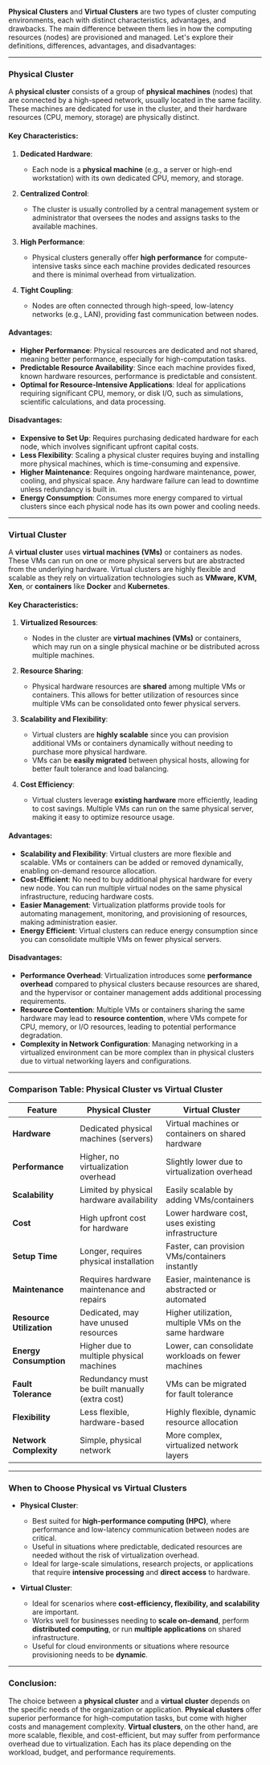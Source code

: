 **Physical Clusters** and **Virtual Clusters** are two types of cluster computing environments, each with distinct characteristics, advantages, and drawbacks. The main difference between them lies in how the computing resources (nodes) are provisioned and managed. Let's explore their definitions, differences, advantages, and disadvantages:

---

### **Physical Cluster**

A **physical cluster** consists of a group of **physical machines** (nodes) that are connected by a high-speed network, usually located in the same facility. These machines are dedicated for use in the cluster, and their hardware resources (CPU, memory, storage) are physically distinct.

#### **Key Characteristics**:
1. **Dedicated Hardware**:
   - Each node is a **physical machine** (e.g., a server or high-end workstation) with its own dedicated CPU, memory, and storage.
   
2. **Centralized Control**:
   - The cluster is usually controlled by a central management system or administrator that oversees the nodes and assigns tasks to the available machines.

3. **High Performance**:
   - Physical clusters generally offer **high performance** for compute-intensive tasks since each machine provides dedicated resources and there is minimal overhead from virtualization.
   
4. **Tight Coupling**:
   - Nodes are often connected through high-speed, low-latency networks (e.g., LAN), providing fast communication between nodes.

#### **Advantages**:
- **Higher Performance**: Physical resources are dedicated and not shared, meaning better performance, especially for high-computation tasks.
- **Predictable Resource Availability**: Since each machine provides fixed, known hardware resources, performance is predictable and consistent.
- **Optimal for Resource-Intensive Applications**: Ideal for applications requiring significant CPU, memory, or disk I/O, such as simulations, scientific calculations, and data processing.

#### **Disadvantages**:
- **Expensive to Set Up**: Requires purchasing dedicated hardware for each node, which involves significant upfront capital costs.
- **Less Flexibility**: Scaling a physical cluster requires buying and installing more physical machines, which is time-consuming and expensive.
- **Higher Maintenance**: Requires ongoing hardware maintenance, power, cooling, and physical space. Any hardware failure can lead to downtime unless redundancy is built in.
- **Energy Consumption**: Consumes more energy compared to virtual clusters since each physical node has its own power and cooling needs.

---

### **Virtual Cluster**

A **virtual cluster** uses **virtual machines (VMs)** or containers as nodes. These VMs can run on one or more physical servers but are abstracted from the underlying hardware. Virtual clusters are highly flexible and scalable as they rely on virtualization technologies such as **VMware, KVM, Xen**, or **containers** like **Docker** and **Kubernetes**.

#### **Key Characteristics**:
1. **Virtualized Resources**:
   - Nodes in the cluster are **virtual machines (VMs)** or containers, which may run on a single physical machine or be distributed across multiple machines.

2. **Resource Sharing**:
   - Physical hardware resources are **shared** among multiple VMs or containers. This allows for better utilization of resources since multiple VMs can be consolidated onto fewer physical servers.

3. **Scalability and Flexibility**:
   - Virtual clusters are **highly scalable** since you can provision additional VMs or containers dynamically without needing to purchase more physical hardware.
   - VMs can be **easily migrated** between physical hosts, allowing for better fault tolerance and load balancing.

4. **Cost Efficiency**:
   - Virtual clusters leverage **existing hardware** more efficiently, leading to cost savings. Multiple VMs can run on the same physical server, making it easy to optimize resource usage.

#### **Advantages**:
- **Scalability and Flexibility**: Virtual clusters are more flexible and scalable. VMs or containers can be added or removed dynamically, enabling on-demand resource allocation.
- **Cost-Efficient**: No need to buy additional physical hardware for every new node. You can run multiple virtual nodes on the same physical infrastructure, reducing hardware costs.
- **Easier Management**: Virtualization platforms provide tools for automating management, monitoring, and provisioning of resources, making administration easier.
- **Energy Efficient**: Virtual clusters can reduce energy consumption since you can consolidate multiple VMs on fewer physical servers.

#### **Disadvantages**:
- **Performance Overhead**: Virtualization introduces some **performance overhead** compared to physical clusters because resources are shared, and the hypervisor or container management adds additional processing requirements.
- **Resource Contention**: Multiple VMs or containers sharing the same hardware may lead to **resource contention**, where VMs compete for CPU, memory, or I/O resources, leading to potential performance degradation.
- **Complexity in Network Configuration**: Managing networking in a virtualized environment can be more complex than in physical clusters due to virtual networking layers and configurations.

---

### **Comparison Table: Physical Cluster vs Virtual Cluster**

| Feature                         | Physical Cluster                                  | Virtual Cluster                                   |
|----------------------------------|--------------------------------------------------|--------------------------------------------------|
| **Hardware**                     | Dedicated physical machines (servers)            | Virtual machines or containers on shared hardware |
| **Performance**                  | Higher, no virtualization overhead               | Slightly lower due to virtualization overhead     |
| **Scalability**                  | Limited by physical hardware availability         | Easily scalable by adding VMs/containers          |
| **Cost**                         | High upfront cost for hardware                   | Lower hardware cost, uses existing infrastructure |
| **Setup Time**                   | Longer, requires physical installation            | Faster, can provision VMs/containers instantly    |
| **Maintenance**                  | Requires hardware maintenance and repairs         | Easier, maintenance is abstracted or automated    |
| **Resource Utilization**         | Dedicated, may have unused resources              | Higher utilization, multiple VMs on the same hardware |
| **Energy Consumption**           | Higher due to multiple physical machines          | Lower, can consolidate workloads on fewer machines |
| **Fault Tolerance**              | Redundancy must be built manually (extra cost)    | VMs can be migrated for fault tolerance           |
| **Flexibility**                  | Less flexible, hardware-based                    | Highly flexible, dynamic resource allocation      |
| **Network Complexity**           | Simple, physical network                         | More complex, virtualized network layers          |

---

### **When to Choose Physical vs Virtual Clusters**

- **Physical Cluster**: 
  - Best suited for **high-performance computing (HPC)**, where performance and low-latency communication between nodes are critical.
  - Useful in situations where predictable, dedicated resources are needed without the risk of virtualization overhead.
  - Ideal for large-scale simulations, research projects, or applications that require **intensive processing** and **direct access** to hardware.

- **Virtual Cluster**: 
  - Ideal for scenarios where **cost-efficiency, flexibility, and scalability** are important.
  - Works well for businesses needing to **scale on-demand**, perform **distributed computing**, or run **multiple applications** on shared infrastructure.
  - Useful for cloud environments or situations where resource provisioning needs to be **dynamic**.

---

### **Conclusion**:

The choice between a **physical cluster** and a **virtual cluster** depends on the specific needs of the organization or application. **Physical clusters** offer superior performance for high-computation tasks, but come with higher costs and management complexity. **Virtual clusters**, on the other hand, are more scalable, flexible, and cost-efficient, but may suffer from performance overhead due to virtualization. Each has its place depending on the workload, budget, and performance requirements.
